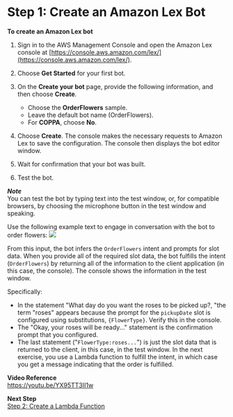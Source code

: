 # Step 1: Create an Amazon Lex Bot

**To create an Amazon Lex bot**

1. Sign in to the AWS Management Console and open the Amazon Lex console at [https://console.aws.amazon.com/lex/](https://console.aws.amazon.com/lex/).

1. Choose **Get Started** for your first bot.

1. On the **Create your bot** page, provide the following information, and then choose **Create**.
   + Choose the **OrderFlowers** sample.
   + Leave the default bot name (OrderFlowers).
   + For **COPPA**, choose **No**.

1. Choose **Create**. The console makes the necessary requests to Amazon Lex to save the configuration. The console then displays the bot editor window.

1. Wait for confirmation that your bot was built.

1. Test the bot.

***Note***  
You can test the bot by typing text into the test window, or, for compatible browsers, by choosing the microphone button in the test window and speaking.

   Use the following example text to engage in conversation with the bot to order flowers:
![](../images/OrderFlowers-NoLambda.png)

   From this input, the bot infers the `OrderFlowers` intent and prompts for slot data. When you provide all of the required slot data, the bot fulfills the intent (`OrderFlowers`) by returning all of the information to the client application (in this case, the console). The console shows the information in the test window.

   Specifically:
   + In the statement "What day do you want the roses to be picked up?, "the term "roses" appears because the prompt for the `pickupDate` slot is configured using substitutions, `{FlowerType}`. Verify this in the console.
   + The "Okay, your roses will be ready..." statement is the confirmation prompt that you configured.
   + The last statement ("`FlowerType:roses...`") is just the slot data that is returned to the client, in this case, in the test window. In the next exercise, you use a Lambda function to fulfill the intent, in which case you get a message indicating that the order is fulfilled.

  
**Video Reference**  
https://youtu.be/YX95TT3II1w

  
**Next Step**  
[Step 2: Create a Lambda Function](ex1-step2.md)
